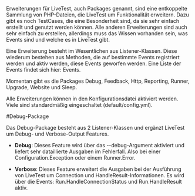
Erweiterungen für LiveTest, auch Packages genannt, sind eine entkoppelte Sammlung von PHP-Dateien, die LiveTest um Funktionalität erweitern. Dazu gibt es noch TestCases, die eine Besonderheit sind, da sie sehr einfach erstellt und genutzt werden können. Alle anderen Erweiterungen sind auch sehr einfach zu erstellen, allerdings muss das Wissen vorhanden sein, was Events sind und welche es in LiveTest gibt.

Eine Erweiterung besteht im Wesentlichen aus Listener-Klassen. Diese wiederum bestehen aus Methoden, die auf bestimmte Events registriert werden und aktiv werden, diese Events geworfen werden. Eine Liste der Events findet sich hier: Events.

Momentan gibt es die Packages Debug, Feedback, Http, Reporting, Runner, Upgrade, Website und Sleep.

Alle Erweiterungen können in den Konfigurationsdatei aktiviert werden. Viele sind standardmäßig eingeschaltet (default/config.yml).

#Debug-Package

Das Debug-Package besteht aus 2 Listener-Klassen und ergänzt LiveTest um Debug- und Verbose-Output Features.

* **Debug**: Dieses Feature wird über das --debug-Argument aktiviert und liefert sehr dataillierte Ausgaben im Fehlerfall. Also bei einer Configuration.Exception oder einem Runner.Error.

* **Verbose**: Dieses Feature erweitert die Ausgaben bei der Ausführung von LiveTest um Connection und HandleResult-Informationen. Es wird über die Events: Run.HandleConnectionStatus und Run.HandleResult aktiv.

 